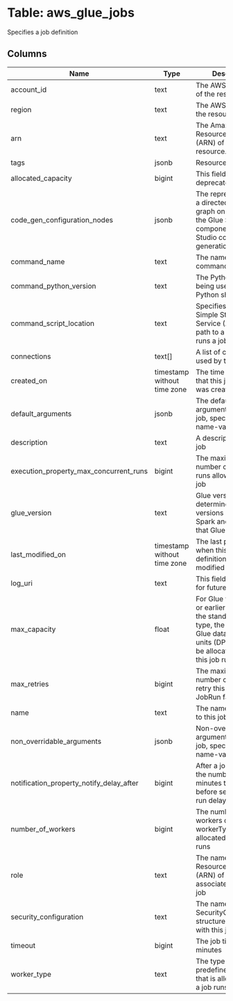 
# Table: aws_glue_jobs
Specifies a job definition
## Columns
| Name        | Type           | Description  |
| ------------- | ------------- | -----  |
|account_id|text|The AWS Account ID of the resource.|
|region|text|The AWS Region of the resource.|
|arn|text|The Amazon Resource Name (ARN) of the glue resource.|
|tags|jsonb|Resource tags.|
|allocated_capacity|bigint|This field is deprecated|
|code_gen_configuration_nodes|jsonb|The representation of a directed acyclic graph on which both the Glue Studio visual component and Glue Studio code generation is based|
|command_name|text|The name of the job command|
|command_python_version|text|The Python version being used to run a Python shell job|
|command_script_location|text|Specifies the Amazon Simple Storage Service (Amazon S3) path to a script that runs a job|
|connections|text[]|A list of connections used by the job|
|created_on|timestamp without time zone|The time and date that this job definition was created|
|default_arguments|jsonb|The default arguments for this job, specified as name-value pairs|
|description|text|A description of the job|
|execution_property_max_concurrent_runs|bigint|The maximum number of concurrent runs allowed for the job|
|glue_version|text|Glue version determines the versions of Apache Spark and Python that Glue supports|
|last_modified_on|timestamp without time zone|The last point in time when this job definition was modified|
|log_uri|text|This field is reserved for future use|
|max_capacity|float|For Glue version 10 or earlier jobs, using the standard worker type, the number of Glue data processing units (DPUs) that can be allocated when this job runs|
|max_retries|bigint|The maximum number of times to retry this job after a JobRun fails|
|name|text|The name you assign to this job definition|
|non_overridable_arguments|jsonb|Non-overridable arguments for this job, specified as name-value pairs|
|notification_property_notify_delay_after|bigint|After a job run starts, the number of minutes to wait before sending a job run delay notification|
|number_of_workers|bigint|The number of workers of a defined workerType that are allocated when a job runs|
|role|text|The name or Amazon Resource Name (ARN) of the IAM role associated with this job|
|security_configuration|text|The name of the SecurityConfiguration structure to be used with this job|
|timeout|bigint|The job timeout in minutes|
|worker_type|text|The type of predefined worker that is allocated when a job runs|
